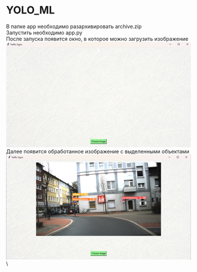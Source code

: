 # YOLO_ML

В папке app необходимо разархивировать archive.zip \
Запустить необходимо app.py \
После запуска появится окно, в которое можно загрузить изображение \
![image info](images/app1.png)\
Далее появится обработанное изображение с выделенными объектами \
![image info](images/app2.png)\
